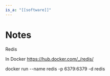```yaml
---
is_a: "[[software]]"
---
```

# Notes
Redis

In Docker
https://hub.docker.com/_/redis/

docker run --name redis -p 6379:6379 -d redis

